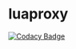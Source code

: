# luaproxy
[![Codacy Badge](https://api.codacy.com/project/badge/Grade/ea2c56402f1e41dabb4b4f2cee49f671)](https://www.codacy.com/app/detailyang/luaproxy?utm_source=github.com&utm_medium=referral&utm_content=detailyang/luaproxy&utm_campaign=badger)